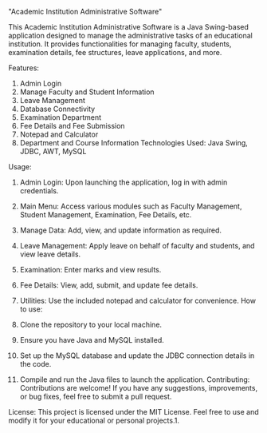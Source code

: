 "Academic Institution Administrative Software"

This Academic Institution Administrative Software is a Java Swing-based application designed to manage the administrative tasks of an educational institution. It provides functionalities for managing faculty, students, examination details, fee structures, leave applications, and more.

Features:

1. Admin Login
2. Manage Faculty and Student Information
3. Leave Management
4. Database Connectivity
5. Examination Department
6. Fee Details and Fee Submission
7. Notepad and Calculator
8. Department and Course Information
Technologies Used: Java Swing, JDBC, AWT, MySQL

Usage:

1. Admin Login: Upon launching the application, log in with admin credentials.
2. Main Menu: Access various modules such as Faculty Management, Student Management, Examination, Fee Details, etc.
3. Manage Data: Add, view, and update information as required.
4. Leave Management: Apply leave on behalf of faculty and students, and view leave details.
5. Examination: Enter marks and view results.
6. Fee Details: View, add, submit, and update fee details.
7. Utilities: Use the included notepad and calculator for convenience.
How to use:

1. Clone the repository to your local machine.
2. Ensure you have Java and MySQL installed.
3. Set up the MySQL database and update the JDBC connection details in the code.
4. Compile and run the Java files to launch the application.
Contributing: Contributions are welcome! If you have any suggestions, improvements, or bug fixes, feel free to submit a pull request.

License: This project is licensed under the MIT License. Feel free to use and modify it for your educational or personal projects.1.
